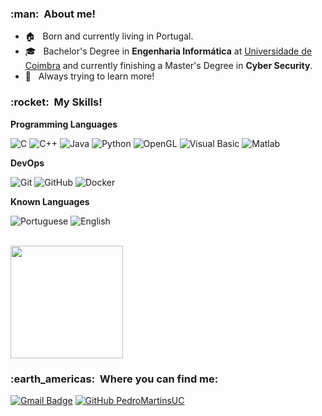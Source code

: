 


<h3> :man: &nbsp;About me! </h3>

- 🏠 &nbsp; Born and currently living in Portugal.
- 🎓 &nbsp; Bachelor's Degree in **Engenharia Informática** at <a href="uc.pt">Universidade de Coimbra</a> and currently finishing a Master's Degree in **Cyber Security**.
- 🌱 &nbsp; Always trying to learn more!

<h3> :rocket: &nbsp;My Skills! </h3>

**Programming Languages**

  ![C](https://img.shields.io/badge/-C-333333?style=flat&logo=C%2B%2B&logoColor=00599C)
  ![C++](https://img.shields.io/badge/-C++-333333?style=flat&logo=C%2B%2B&logoColor=00599C)
  ![Java](https://img.shields.io/badge/-Java-333333?style=flat&logo=Java&logoColor=007396)
  ![Python](https://img.shields.io/badge/-Python-333333?style=flat&logo=Python)
  ![OpenGL](https://img.shields.io/badge/-OpenGL-333333?style=flat&logo=OpenGL)
  ![Visual Basic](https://img.shields.io/badge/-VisualBasic-333333?style=flat&logo=VisualStudio)
  ![Matlab](https://img.shields.io/badge/-Matlab-333333?style=flat&logo=Matlab)
  
  
**DevOps**

  ![Git](https://img.shields.io/badge/-Git-333333?style=flat&logo=git)
  ![GitHub](https://img.shields.io/badge/-GitHub-333333?style=flat&logo=github)
  ![Docker](https://img.shields.io/badge/-Docker-333333?style=flat&logo=docker)


**Known Languages**

  ![Portuguese](https://img.shields.io/badge/-Portuguese-333333?style=flat&logo=)
  ![English](https://img.shields.io/badge/-English-333333?style=flat&logo=)
  
<br/>

<a href="https://github.com/PedroMartinsUC">
  <img height="180em" src="https://github-readme-stats.vercel.app/api?username=PedroMartinsUC&theme=dracula&show_icons=true" />
</a>

<br/>

<h3> :earth_americas: &nbsp;Where you can find me: </h3> 

[![Gmail Badge](https://img.shields.io/badge/-pedro.afonso2001.pm@email.com-006bed?style=flat-square&logo=Gmail&logoColor=white&link=mailto:pedro.afonso2001.pm@gmail.com)](mailto:pedro.afonso2001.pm@gmail.com)
[![GitHub PedroMartinsUC]( https://img.shields.io/github/followers/PedroMartinsUC?label=follow&style=social)](https://github.com/PedroMartinsUC)
